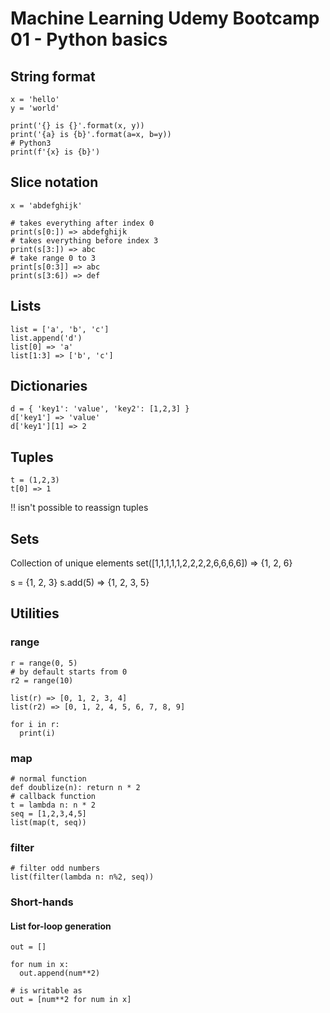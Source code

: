 # Machine Learning Udemy Bootcamp 01 - Python basics

## String format
```
x = 'hello'
y = 'world'

print('{} is {}'.format(x, y))
print('{a} is {b}'.format(a=x, b=y))
# Python3
print(f'{x} is {b}')
```

## Slice notation
```
x = 'abdefghijk'

# takes everything after index 0
print(s[0:]) => abdefghijk
# takes everything before index 3
print(s[3:]) => abc
# take range 0 to 3
print[s[0:3]] => abc
print(s[3:6]) => def
```

## Lists
```
list = ['a', 'b', 'c']
list.append('d')
list[0] => 'a'
list[1:3] => ['b', 'c']
```

## Dictionaries
```
d = { 'key1': 'value', 'key2': [1,2,3] }
d['key1'] => 'value'
d['key1'][1] => 2
```

## Tuples
```
t = (1,2,3)
t[0] => 1
```
!! isn't possible to reassign tuples

## Sets
Collection of unique elements
set([1,1,1,1,1,2,2,2,2,6,6,6,6]) => {1, 2, 6}

s = {1, 2, 3}
s.add(5) => {1, 2, 3, 5}

## Utilities

### range
```
r = range(0, 5)
# by default starts from 0
r2 = range(10)

list(r) => [0, 1, 2, 3, 4]
list(r2) => [0, 1, 2, 4, 5, 6, 7, 8, 9]

for i in r:
  print(i)
```

### map
```
# normal function
def doublize(n): return n * 2
# callback function
t = lambda n: n * 2
seq = [1,2,3,4,5]
list(map(t, seq))
```

### filter
```
# filter odd numbers
list(filter(lambda n: n%2, seq))
```

### Short-hands
#### List for-loop generation
```
out = []

for num in x:
  out.append(num**2)

# is writable as
out = [num**2 for num in x]
```
